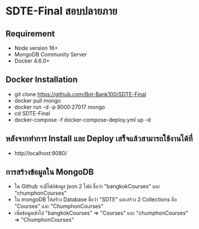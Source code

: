 # SDTE-Final สอบปลายภาย
## Requirement
  * Node version 16+
  * MongoDB Community Server
  * Docker 4.6.0+
  
## Docker Installation
  * git clone https://github.com/Bot-Bank100/SDTE-Final
  * docker pull mongo
  * docker run -d -p 8000:27017 mongo
  * cd SDTE-Final
  * docker-compose -f docker-compose-deploy.yml up -d
  
## หลังจากทำการ Install และ Deploy เสร็จแล้วสามารถใช้งานได้ที่
  * http//localhost:9080/

## การสร้างข้อมูลใน MongoDB
  * ใน Github จะมีไฟล์ข้อมูล json 2 ไฟล์ ชื่อว่า "bangkokCourses" และ "chumphonCourses"  
  * ใน mongoDB ให้สร้าง Database ชื่อว่า "SDTE" และสร้าง 2 Collections คือ "Courses" และ "ChumphonCourses"  
  * เพิ่มข้อมูลเข้าไป "bangkokCourses" => "Courses" และ "chumphonCourses" => "ChumphonCourses"  
